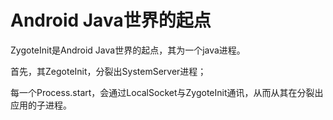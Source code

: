 # Android Java世界的起点

ZygoteInit是Android Java世界的起点，其为一个java进程。

首先，其ZegoteInit，分裂出SystemServer进程；

每一个Process.start，会通过LocalSocket与ZygoteInit通讯，从而从其在分裂出应用的子进程。